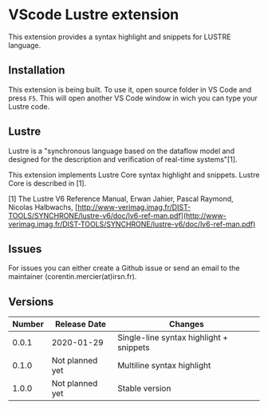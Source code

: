 # VScode Lustre extension

This extension provides a syntax highlight and snippets for LUSTRE language.

## Installation

This extension is being built. To use it, open source folder in VS Code and press `F5`. This will open another VS Code window in wich you can type your Lustre code.

## Lustre

Lustre is a "synchronous language based on the dataflow model and designed for the description and verification of real-time systems"[1].

This extension implements Lustre Core syntax highlight and snippets. Lustre Core is described in [1].

[1] The Lustre V6 Reference Manual, Erwan Jahier, Pascal Raymond, Nicolas Halbwachs, [http://www-verimag.imag.fr/DIST-TOOLS/SYNCHRONE/lustre-v6/doc/lv6-ref-man.pdf](http://www-verimag.imag.fr/DIST-TOOLS/SYNCHRONE/lustre-v6/doc/lv6-ref-man.pdf)

## Issues

For issues you can either create a Github issue or send an email to the maintainer (corentin.mercier(at)irsn.fr).

## Versions
| Number  |  Release Date  | Changes  |
|---|---|---|
| 0.0.1  | 2020-01-29  |  Single-line syntax highlight + snippets |
| 0.1.0  | Not planned yet  |  Multiline syntax highlight |
| 1.0.0  | Not planned yet  |  Stable version |
